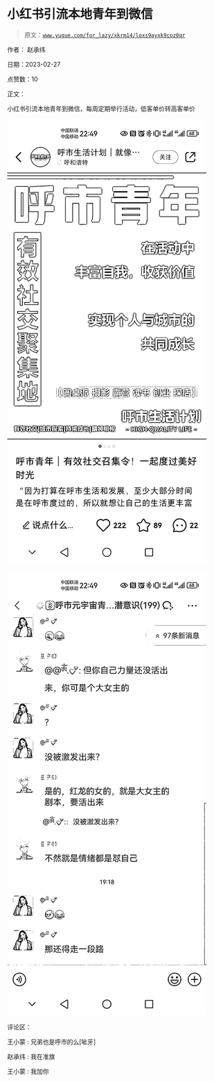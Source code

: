 # 小红书引流本地青年到微信

> 原文：[`www.yuque.com/for_lazy/xkrm14/loxs9ayxk9coz0qr`](https://www.yuque.com/for_lazy/xkrm14/loxs9ayxk9coz0qr)

作者： 赵承纬 

日期：2023-02-27 

点赞数：10 

正文： 

小红书引流本地青年到微信，每周定期举行活动，低客单价转高客单价 

![](img/cdf09ab57a715179c7b0520656a82c38.png)  

![](img/32a98979930b62d16e1562c727f83976.png)  

评论区： 

王小蒙 : 兄弟也是呼市的么[呲牙] 

赵承纬 : 我在准旗 

王小蒙 : 我加你 

